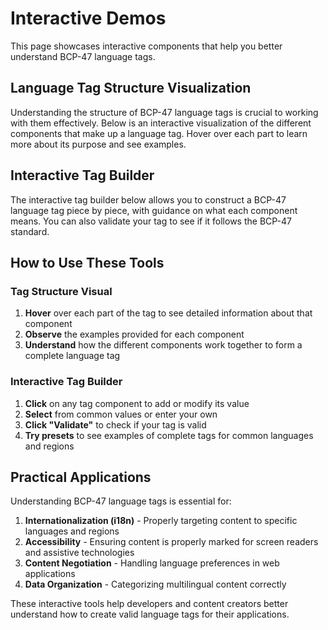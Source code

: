 # Interactive Demos

This page showcases interactive components that help you better understand BCP-47 language tags.

## Language Tag Structure Visualization

Understanding the structure of BCP-47 language tags is crucial to working with them effectively. Below is an interactive visualization of the different components that make up a language tag. Hover over each part to learn more about its purpose and see examples.

<TagStructureVisual />

## Interactive Tag Builder

The interactive tag builder below allows you to construct a BCP-47 language tag piece by piece, with guidance on what each component means. You can also validate your tag to see if it follows the BCP-47 standard.

<InteractiveTagBuilder />

## How to Use These Tools

### Tag Structure Visual

1. **Hover** over each part of the tag to see detailed information about that component
2. **Observe** the examples provided for each component
3. **Understand** how the different components work together to form a complete language tag

### Interactive Tag Builder

1. **Click** on any tag component to add or modify its value
2. **Select** from common values or enter your own
3. **Click "Validate"** to check if your tag is valid
4. **Try presets** to see examples of complete tags for common languages and regions

## Practical Applications

Understanding BCP-47 language tags is essential for:

1. **Internationalization (i18n)** - Properly targeting content to specific languages and regions
2. **Accessibility** - Ensuring content is properly marked for screen readers and assistive technologies
3. **Content Negotiation** - Handling language preferences in web applications
4. **Data Organization** - Categorizing multilingual content correctly

These interactive tools help developers and content creators better understand how to create valid language tags for their applications.
